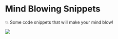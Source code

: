 # Mind Blowing Snippets
:boom: Some code snippets that will make your mind blow!

![](http://www.reactiongifs.com/r/2013/10/tim-and-eric-mind-blown.gif)
